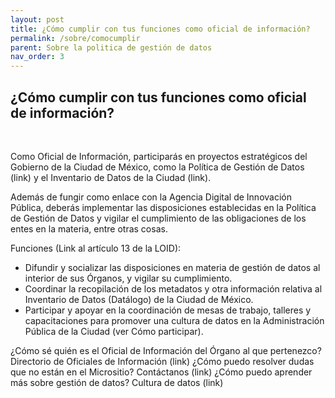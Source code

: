 ```yaml
---
layout: post
title: ¿Cómo cumplir con tus funciones como oficial de información? 
permalink: /sobre/comocumplir
parent: Sobre la politica de gestión de datos
nav_order: 3
---
```


<h2>  ¿Cómo cumplir con tus funciones como oficial de información? </h2>
<br>

Como Oficial de Información, participarás en proyectos estratégicos del Gobierno de la Ciudad de México, como la Política de Gestión de Datos (link) y el Inventario de Datos de la Ciudad (link). 

Además de fungir como enlace con la Agencia Digital de Innovación Pública, deberás implementar las disposiciones establecidas en la Política de Gestión de Datos y vigilar el cumplimiento de las obligaciones de los entes en la materia, entre otras cosas. 

Funciones  (Link al artículo 13 de la LOID): 

- Difundir y socializar las disposiciones en materia de gestión de datos al interior de sus Órganos, y vigilar su cumplimiento. 
- Coordinar la recopilación de los metadatos y otra información relativa al Inventario de Datos (Datálogo) de la Ciudad de México. 
- Participar y apoyar en la coordinación de mesas de trabajo, talleres y capacitaciones para promover una cultura de datos en la Administración Pública de la Ciudad (ver Cómo participar). 

¿Cómo sé quién es el Oficial de Información del Órgano al que pertenezco? Directorio de Oficiales de Información (link)
¿Cómo puedo resolver dudas que no están en el Micrositio? Contáctanos (link)
¿Cómo puedo aprender más sobre gestión de datos? Cultura de datos (link)

